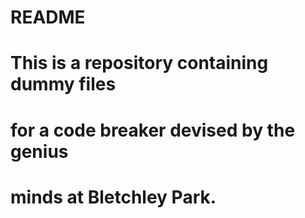 # README #
# This is a repository containing dummy files
# for a code breaker devised by the genius
# minds at Bletchley Park.
